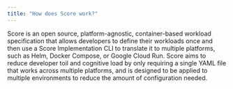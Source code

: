 ```yaml
---
title: "How does Score work?"
---
```

Score is an open source, platform-agnostic, container-based workload specification that allows developers to define their workloads once and then use a Score Implementation CLI to translate it to multiple platforms, such as Helm, Docker Compose, or Google Cloud Run. Score aims to reduce developer toil and cognitive load by only requiring a single YAML file that works across multiple platforms, and is designed to be applied to multiple environments to reduce the amount of configuration needed.